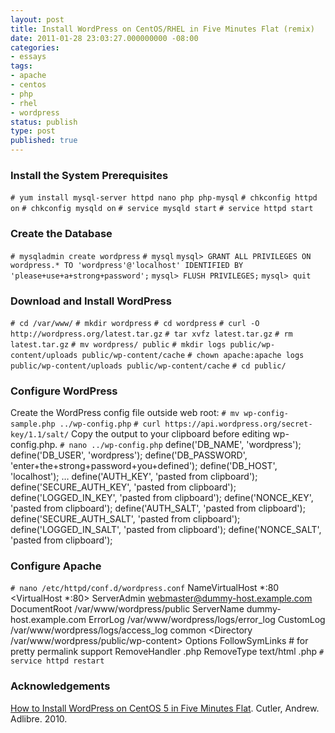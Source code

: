 ```yaml
---
layout: post
title: Install WordPress on CentOS/RHEL in Five Minutes Flat (remix)
date: 2011-01-28 23:03:27.000000000 -08:00
categories:
- essays
tags:
- apache
- centos
- php
- rhel
- wordpress
status: publish
type: post
published: true
---
```

### Install the System Prerequisites
`# yum install mysql-server httpd nano php php-mysql`
`# chkconfig httpd on`
`# chkconfig mysqld on`
`# service mysqld start`
`# service httpd start`
### Create the Database
`# mysqladmin create wordpress`
`# mysql`
`mysql> GRANT ALL PRIVILEGES ON wordpress.* TO 'wordpress'@'localhost' IDENTIFIED BY 'please+use+a+strong+password';`
`mysql> FLUSH PRIVILEGES;`
`mysql> quit`
### Download and Install WordPress
`# cd /var/www/`
`# mkdir wordpress`
`# cd wordpress`
`# curl -O http://wordpress.org/latest.tar.gz`
`# tar xvfz latest.tar.gz`
`# rm latest.tar.gz`
`# mv wordpress/ public`
`# mkdir logs public/wp-content/uploads public/wp-content/cache`
`# chown apache:apache logs public/wp-content/uploads public/wp-content/cache`
`# cd public/`
### Configure WordPress
Create the WordPress config file outside web root:
`# mv wp-config-sample.php ../wp-config.php`
`# curl https://api.wordpress.org/secret-key/1.1/salt/`
Copy the output to your clipboard before editing wp-config.php.
`# nano ../wp-config.php`
    define('DB_NAME', 'wordpress');
    define('DB_USER', 'wordpress');
    define('DB_PASSWORD', 'enter+the+strong+password+you+defined');
    define('DB_HOST', 'localhost');
&hellip;
    define('AUTH_KEY', 'pasted from clipboard');
    define('SECURE_AUTH_KEY', 'pasted from clipboard');
    define('LOGGED_IN_KEY', 'pasted from clipboard');
    define('NONCE_KEY', 'pasted from clipboard');
    define('AUTH_SALT', 'pasted from clipboard');
    define('SECURE_AUTH_SALT', 'pasted from clipboard');
    define('LOGGED_IN_SALT', 'pasted from clipboard');
    define('NONCE_SALT', 'pasted from clipboard');
### Configure Apache
`# nano /etc/httpd/conf.d/wordpress.conf`
    NameVirtualHost *:80
    <VirtualHost *:80>
      ServerAdmin webmaster@dummy-host.example.com
      DocumentRoot /var/www/wordpress/public
      ServerName dummy-host.example.com
      ErrorLog /var/www/wordpress/logs/error_log
      CustomLog /var/www/wordpress/logs/access_log common
      <Directory /var/www/wordpress/public/wp-content>
        Options FollowSymLinks # for pretty permalink support
        RemoveHandler .php
        RemoveType text/html .php
`# service httpd restart`
### Acknowledgements
[How to Install WordPress on CentOS 5 in Five Minutes Flat](http://blog.adlibre.org/technology/how-to-install-wordpress-on-centos-5-in-five-minutes-flat.html). Cutler, Andrew. Adlibre. 2010.
